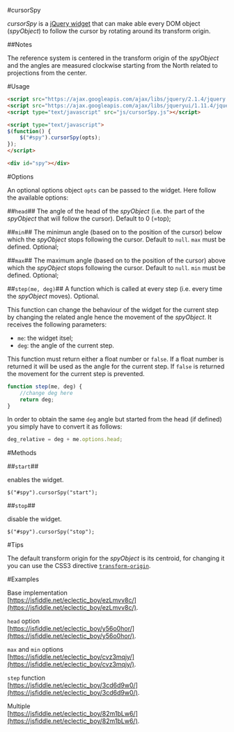 #cursorSpy

*cursorSpy* is a [jQuery widget](https://learn.jquery.com/plugins/stateful-plugins-with-widget-factory/) that can make able every DOM object (*spyObject*) to follow the cursor by rotating around its transform origin.


##Notes

The reference system is centered in the transform origin of the *spyObject* and the angles are measured clockwise starting from the North related to projections from the center.


#Usage

```html    
<script src="https://ajax.googleapis.com/ajax/libs/jquery/2.1.4/jquery.min.js"></script>
<script src="https://ajax.googleapis.com/ajax/libs/jqueryui/1.11.4/jquery-ui.min.js"></script>
<script type="text/javascript" src="js/cursorSpy.js"></script>

<script type="text/javascript">
$(function() {
	$("#spy").cursorSpy(opts);
});
</script>

<div id="spy"></div>
```

#Options

An optional options object `opts` can be passed to the widget. Here follow the available options:

##`head`##
The angle of the head of the *spyObject* (i.e. the part of the *spyObject* that will follow the cursor). Default to 0 (=top);

##`min`##
The minimun angle (based on to the position of the cursor) below which the *spyObject* stops following the cursor. Default to `null`. `max` must be defined. Optional;

##`max`##
The maximum angle (based on to the position of the cursor) above which the *spyObject* stops following the cursor. Default to `null`. `min` must be defined. Optional;

##`step(me, deg)`##
A function which is called at every step (i.e. every time the *spyObject* moves). Optional.

This function can change the behaviour of the widget for the current step by changing the related angle hence the movement of the *spyObject*.
It receives the following parameters:

 - `me`: the widget itsel;
 - `deg`: the angle of the current step.

This function must return either a float number or `false`.
If a float number is returned it will be used as the angle for the current step.
If `false` is returned the movement for the current step is prevented.

```javascript
function step(me, deg) {
	//change deg here
	return deg;
}
```
In order to obtain the same `deg` angle but started from the head (if defined) you simply have to convert it as follows:

```javascript
deg_relative = deg + me.options.head;
```

#Methods

##`start`##

enables the widget.
```
$("#spy").cursorSpy("start");
```

##`stop`##

disable the widget.
```
$("#spy").cursorSpy("stop");
```

#Tips

The default transform origin for the *spyObject* is its centroid, for changing it you can use the CSS3 directive [`transform-origin`](http://www.w3schools.com/cssref/css3_pr_transform-origin.asp).


#Examples

Base implementation  
[https://jsfiddle.net/eclectic_boy/ezLmvv8c/](https://jsfiddle.net/eclectic_boy/ezLmvv8c/).

`head` option  
[https://jsfiddle.net/eclectic_boy/y56o0hor/](https://jsfiddle.net/eclectic_boy/y56o0hor/).

`max` and `min` options  
[https://jsfiddle.net/eclectic_boy/cvz3mqjy/](https://jsfiddle.net/eclectic_boy/cvz3mqjy/).

`step` function  
[https://jsfiddle.net/eclectic_boy/3cd6d9w0/](https://jsfiddle.net/eclectic_boy/3cd6d9w0/).

Multiple  
[https://jsfiddle.net/eclectic_boy/82m1bLw6/](https://jsfiddle.net/eclectic_boy/82m1bLw6/).
